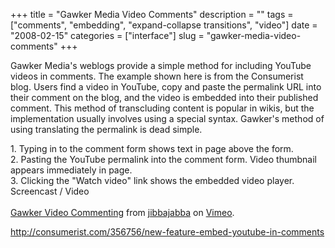 +++
title = "Gawker Media Video Comments"
description = ""
tags = ["comments", "embedding", "expand-collapse transitions", "video"]
date = "2008-02-15"
categories = ["interface"]
slug = "gawker-media-video-comments"
+++


<p>Gawker Media's weblogs provide a simple method for including YouTube videos in comments. The example shown here is from the Consumerist blog. Users find a video in YouTube, copy and paste the permalink URL into their comment on the blog, and the video is embedded into their published comment. This method of transcluding content is popular in wikis, but the implementation usually involves using a special syntax. Gawker's method of using translating the permalink is dead simple. </p>
<div id="screens-full" class="clear"><div class="caption">1. Typing in to the comment form shows text in page above the form.</div><div class="fullimg clear"><a href="//media.konigi.com/interface/gawker-video-comments-1.png" class="group" rel="group" title="1. Typing in to the comment form shows text in page above the form."><img src="//media.konigi.com/interface/gawker-video-comments-1.png" alt="" class="img-responsive"></a></div></div><div id="screens-full" class="clear"><div class="caption">2. Pasting the YouTube permalink into the comment form. Video thumbnail appears immediately in page.</div><div class="fullimg clear"><a href="//media.konigi.com/interface/gawker-video-comments-2.png" class="group" rel="group" title="2. Pasting the YouTube permalink into the comment form. Video thumbnail appears immediately in page."><img src="//media.konigi.com/interface/gawker-video-comments-2.png" alt="" class="img-responsive"></a></div></div><div id="screens-full" class="clear"><div class="caption">3. Clicking the &quot;Watch video&quot;  link shows the embedded video player.</div><div class="fullimg clear"><a href="//media.konigi.com/interface/gawker-video-comments-3.png" class="group" rel="group" title="3. Clicking the &quot;Watch video&quot;  link shows the embedded video player."><img src="//media.konigi.com/interface/gawker-video-comments-3.png" alt="" class="img-responsive"></a></div></div><div class="video"><div class="caption aptureNoAutolink">Screencast / Video</div><div class="video-object"><object type="application/x-shockwave-flash" width="400" height="300" data="http://www.vimeo.com/moogaloop.swf?clip_id=693711&amp;server=www.vimeo.com&amp;fullscreen=1&amp;show_title=1&amp;show_byline=1&amp;show_portrait=0&amp;color=">	<param name="quality" value="best" />	<param name="allowfullscreen" value="true" />	<param name="scale" value="showAll" />	<param name="movie" value="http://www.vimeo.com/moogaloop.swf?clip_id=693711&amp;server=www.vimeo.com&amp;fullscreen=1&amp;show_title=1&amp;show_byline=1&amp;show_portrait=0&amp;color=" /></object><br /><a href="http://www.vimeo.com/693711/l:embed_693711">Gawker Video Commenting</a> from <a href="http://www.vimeo.com/jibbajabba/l:embed_693711">jibbajabba</a> on <a href="http://vimeo.com/l:embed_693711">Vimeo</a>.</div></div>        
<p><a href="http://consumerist.com/356756/new-feature-embed-youtube-in-comments">http://consumerist.com/356756/new-feature-embed-youtube-in-comments</a></p>

